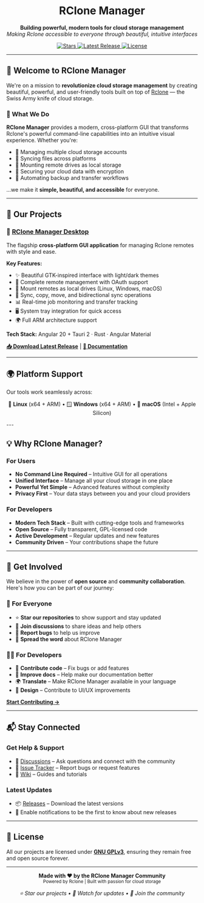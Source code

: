 <h1 align="center">
  <br>
  RClone Manager
  <br>
</h1>

<p align="center">
  <b>Building powerful, modern tools for cloud storage management</b><br>
  <i>Making Rclone accessible to everyone through beautiful, intuitive interfaces</i>
</p>

<p align="center">
  <a href="https://github.com/RClone-Manager/rclone-manager">
    <img src="https://img.shields.io/github/stars/RClone-Manager/rclone-manager?style=flat-square&label=⭐%20Stars" alt="Stars">
  </a>
  <a href="https://github.com/RClone-Manager/rclone-manager/releases">
    <img src="https://img.shields.io/github/v/release/RClone-Manager/rclone-manager?style=flat-square&label=📦%20Latest%20Release" alt="Latest Release">
  </a>
  <a href="https://github.com/RClone-Manager/rclone-manager/blob/master/LICENSE">
    <img src="https://img.shields.io/github/license/RClone-Manager/rclone-manager?style=flat-square&label=📜%20License" alt="License">
  </a>
</p>

---

## 🌟 Welcome to RClone Manager

We're on a mission to **revolutionize cloud storage management** by creating beautiful, powerful, and user-friendly tools built on top of [Rclone](https://rclone.org/) — the Swiss Army knife of cloud storage.

### 🎯 What We Do

**RClone Manager** provides a modern, cross-platform GUI that transforms Rclone's powerful command-line capabilities into an intuitive visual experience. Whether you're:

- 📁 Managing multiple cloud storage accounts
- 🔄 Syncing files across platforms
- 💾 Mounting remote drives as local storage
- 🔐 Securing your cloud data with encryption
- 🚀 Automating backup and transfer workflows

...we make it **simple, beautiful, and accessible** for everyone.

---

## 🚀 Our Projects

### 🎨 [RClone Manager Desktop](https://github.com/RClone-Manager/rclone-manager)

The flagship **cross-platform GUI application** for managing Rclone remotes with style and ease.

**Key Features:**
- ✨ Beautiful GTK-inspired interface with light/dark themes
- 🔐 Complete remote management with OAuth support
- 📁 Mount remotes as local drives (Linux, Windows, macOS)
- 🔄 Sync, copy, move, and bidirectional sync operations
- 📊 Real-time job monitoring and transfer tracking
- 🖥️ System tray integration for quick access
- 🌍 Full ARM architecture support

**Tech Stack:** Angular 20 + Tauri 2 · Rust · Angular Material

[**📥 Download Latest Release**](https://github.com/RClone-Manager/rclone-manager/releases) | [**📖 Documentation**](https://github.com/RClone-Manager/rclone-manager#readme)

---

## 🌍 Platform Support

Our tools work seamlessly across:

<p align="center">
  🐧 <b>Linux</b> (x64 + ARM) • 🪟 <b>Windows</b> (x64 + ARM) • 🍎 <b>macOS</b> (Intel + Apple Silicon)
</p>
---

## 💡 Why RClone Manager?

### For Users
- **No Command Line Required** – Intuitive GUI for all operations
- **Unified Interface** – Manage all your cloud storage in one place
- **Powerful Yet Simple** – Advanced features without complexity
- **Privacy First** – Your data stays between you and your cloud providers

### For Developers
- **Modern Tech Stack** – Built with cutting-edge tools and frameworks
- **Open Source** – Fully transparent, GPL-licensed code
- **Active Development** – Regular updates and new features
- **Community Driven** – Your contributions shape the future

---

## 🤝 Get Involved

We believe in the power of **open source** and **community collaboration**. Here's how you can be part of our journey:

### 🌟 For Everyone
- ⭐ **Star our repositories** to show support and stay updated
- 💬 **Join discussions** to share ideas and help others
- 🐛 **Report bugs** to help us improve
- 📢 **Spread the word** about RClone Manager

### 👨‍💻 For Developers
- 🔧 **Contribute code** – Fix bugs or add features
- 📖 **Improve docs** – Help make our documentation better
- 🌍 **Translate** – Make RClone Manager available in your language
- 🎨 **Design** – Contribute to UI/UX improvements

[**Start Contributing →**](https://github.com/RClone-Manager/rclone-manager/blob/master/CONTRIBUTING.md)

---

## 📬 Stay Connected

### Get Help & Support
- 💬 [Discussions](https://github.com/RClone-Manager/rclone-manager/discussions) – Ask questions and connect with the community
- 🐛 [Issue Tracker](https://github.com/RClone-Manager/rclone-manager/issues) – Report bugs or request features
- 📖 [Wiki](https://github.com/RClone-Manager/rclone-manager/wiki) – Guides and tutorials

### Latest Updates
- 📦 [Releases](https://github.com/RClone-Manager/rclone-manager/releases) – Download the latest versions
- 🔔 Enable notifications to be the first to know about new releases

---

## 📜 License

All our projects are licensed under **[GNU GPLv3](https://www.gnu.org/licenses/gpl-3.0.en.html)**, ensuring they remain free and open source forever.

---

<p align="center">
  <b>Made with ❤️ by the RClone Manager Community</b><br>
  <sub>Powered by Rclone | Built with passion for cloud storage</sub>
</p>

<p align="center">
  <i>⭐ Star our projects • 👀 Watch for updates • 🤝 Join the community</i>
</p>
